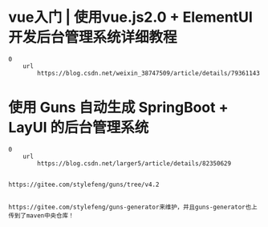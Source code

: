 # vue入门 | 使用vue.js2.0 + ElementUI开发后台管理系统详细教程
    0
        url
            https://blog.csdn.net/weixin_38747509/article/details/79361143
# 使用 Guns 自动生成 SpringBoot + LayUI 的后台管理系统
    0
        url
            https://blog.csdn.net/larger5/article/details/82350629
            
    
    https://gitee.com/stylefeng/guns/tree/v4.2
    
    
    https://gitee.com/stylefeng/guns-generator来维护，并且guns-generator也上传到了maven中央仓库！
